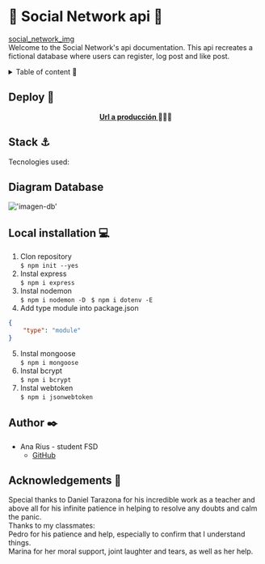 # 🔹 Social Network api 🔹 <!-- revisar, no está acabado -->
[social_network_img](./img/social_network.JPG)   
Welcome to the Social Network's api documentation. This api recreates a fictional database where users can register, log post and like post.
<details>
  <summary>Table of content 📂</summary> <!-- modificar -->
  <ol>
    <li><a href="#objetivo">Objetivo</a></li>
    <li><a href="#sobre-el-proyecto">Sobre el proyecto</a></li>
    <li><a href="#deploy-🚀">Deploy</a></li>
    <li><a href="#stack">Stack</a></li>
    <li><a href="#diagrama-bd">Diagrama</a></li>
    <li><a href="#instalación-en-local">Instalación</a></li>
    <li><a href="#endpoints">Endpoints</a></li>
    <li><a href="#futuras-funcionalidades">Futuras funcionalidades</a></li>
    <li><a href="#contribuciones">Contribuciones</a></li>
    <li><a href="#licencia">Licencia</a></li>
    <li><a href="#webgrafia">Webgrafia</a></li>
    <li><a href="#desarrollo">Desarrollo</a></li>
    <li><a href="#agradecimientos">Agradecimientos</a></li>
    <li><a href="#contacto">Contacto</a></li>
  </ol>
</details>

## Deploy 🚀 
<div align="center">
    <a href="https://www.google.com"><strong>Url a producción </strong></a>🚀🚀🚀 <!-- cambiar esto -->
</div>

## Stack ⚓
Tecnologies used:
<div align="center">
<!-- rellenar -->
 </div>

 ## Diagram Database
!['imagen-db'](./images/sampleDb.png) <!-- hacer esquema/dibujo de la base de datos y poner aquí la imagen -->


## Local installation 💻
1. Clon repository    
 ` $ npm init --yes `
2. Instal express    
 ``` $ npm i express ``` 
3. Instal nodemon   
 ``` $ npm i nodemon -D ``` 
 ``` $ npm i dotenv -E```
4. Add type module into package.json    
```json
{
	"type": "module"
}
```
5. Instal mongoose   
 ``` $ npm i mongoose ```
6. Instal bcrypt    
 ``` $ npm i bcrypt ```
7. Instal webtoken    
``` $ npm i jsonwebtoken ```

## Author ✒️
* Ana Rius - student FSD
    * [GitHub](https://github.com/ariusvi)

## Acknowledgements 🙏
Special thanks to Daniel Tarazona for his incredible work as a teacher and above all for his infinite patience in helping to resolve any doubts and calm the panic.<br>
Thanks to my classmates:<br>
Pedro for his patience and help, especially to confirm that I understand things.<br>
Marina for her moral support, joint laughter and tears, as well as her help.


